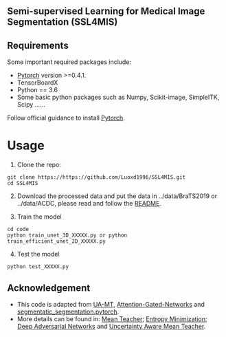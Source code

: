 ## Semi-supervised Learning for Medical Image Segmentation (**SSL4MIS**)

## Requirements
Some important required packages include:
* [Pytorch][torch_link] version >=0.4.1.
* TensorBoardX
* Python == 3.6 
* Some basic python packages such as Numpy, Scikit-image, SimpleITK, Scipy ......

Follow official guidance to install [Pytorch][torch_link].

[torch_link]:https://pytorch.org/

# Usage

1. Clone the repo:
```
git clone https://https://github.com/Luoxd1996/SSL4MIS.git 
cd SSL4MIS
```
2. Download the processed data and put the data in ../data/BraTS2019 or ../data/ACDC, please read and follow the [README](https://github.com/Luoxd1996/SSL4MIS/tree/master/data/).

3. Train the model
```
cd code
python train_unet_3D_XXXXX.py or python train_efficient_unet_2D_XXXXX.py
```

4. Test the model
```
python test_XXXXX.py
```

## Acknowledgement
* This code is adapted from [UA-MT](https://github.com/yulequan/UA-MT), [Attention-Gated-Networks](https://github.com/ozan-oktay/Attention-Gated-Networks) and [segmentatic_segmentation.pytorch](https://github.com/qubvel/segmentation_models.pytorch). 
* More details can be found in: [Mean Teacher](https://papers.nips.cc/paper/6719-mean-teachers-are-better-role-models-weight-averaged-consistency-targets-improve-semi-supervised-deep-learning-results.pdf); [Entropy Minimization](https://openaccess.thecvf.com/content_CVPR_2019/papers/Vu_ADVENT_Adversarial_Entropy_Minimization_for_Domain_Adaptation_in_Semantic_Segmentation_CVPR_2019_paper.pdf); [Deep Adversarial Networks](https://link.springer.com/chapter/10.1007/978-3-319-66179-7_47) and [Uncertainty Aware Mean Teacher](https://arxiv.org/pdf/1907.07034.pdf).
